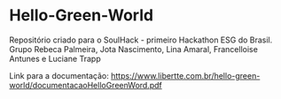 # Hello-Green-World
Repositório criado para o SoulHack - primeiro Hackathon ESG do Brasil. Grupo Rebeca Palmeira, Jota Nascimento, Lina Amaral, Francelloise Antunes e Luciane Trapp

Link para a documentação: https://www.libertte.com.br/hello-green-world/documentacaoHelloGreenWord.pdf
